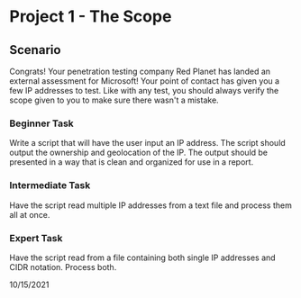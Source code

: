 # Project 1 - The Scope

## Scenario

Congrats! Your penetration testing company Red Planet has landed an external assessment for Microsoft!
Your point of contact has given you a few IP addresses to test. Like with any test, you should always
verify the scope given to you to make sure there wasn't a mistake.

### Beginner Task

Write a script that will have the user input an IP address. The script should output the ownership
and geolocation of the IP. The output should be presented in a way that is clean and organized for use
in a report.

### Intermediate Task

Have the script read multiple IP addresses from a text file and process them all at once.

### Expert Task

Have the script read from a file containing both single IP addresses and CIDR notation. Process both.

10/15/2021
